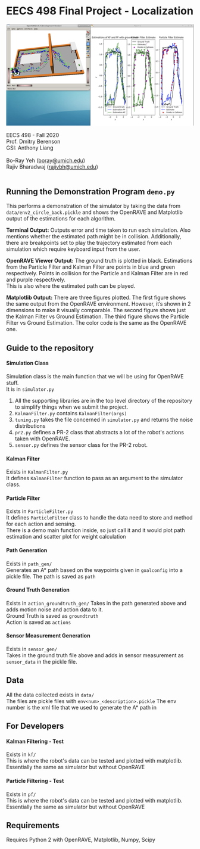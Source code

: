 # EECS 498 Final Project - Localization

![](report/demo.png)

EECS 498 - Fall 2020 <br>
Prof. Dmitry Berenson <br>
GSI: Anthony Liang <br>
<br>
Bo-Ray Yeh (boray@umich.edu) <br>
Rajiv Bharadwaj (rajivbh@umich.edu)<br>
<br>
## Running the Demonstration Program `demo.py`
This performs a demonstration of the simulator by taking the data from `data/env2_circle_back.pickle` and shows the OpenRAVE and Matplotlib output of the estimations for each algorithm.

**Terminal Output:** Outputs error and time taken to run each simulation. Also mentions whether the estimated path might be in collision. Additionally, there are breakpoints set to play the trajectory estimated from each simulation which require keyboard input from the user.    

**OpenRAVE Viewer Output:** The ground truth is plotted in black. Estimations from the Particle Filter and Kalman Filter are points in blue and green respectively. Points in collision for the Particle and Kalman Filter are in red and purple respectively.   
This is also where the estimated path can be played.  

**Matplotlib Output:** There are three figures plotted. The first figure shows the same output from the OpenRAVE environment. However, it’s shown in 2 dimensions to make it visually comparable. The second figure shows just the Kalman Filter vs Ground Estimation. The third figure shows the Particle Filter vs Ground Estimation.      The color code is the same as the OpenRAVE one.    

## Guide to the repository

#### Simulation Class
Simulation class is the main function that we will be using for OpenRAVE stuff. <br>
It is in `simulator.py`
1. All the supporting libraries are in the top level directory of the repository to simplify things when we submit the project.
2. `KalmanFilter.py` contains `KalmanFilter(args)` 
3. `tuning.py` takes the file concerned in `simulator.py` and returns the noise distributions
4. `pr2.py` defines a PR-2 class that abstracts a lot of the robot's actions taken with OpenRAVE.
5. `sensor.py` defines the sensor class for the PR-2 robot.

#### Kalman Filter
Exists in `KalmanFilter.py` <br>
It defines `KalmanFilter` function to pass as an argument to the simulator class.

#### Particle Filter
Exists in `ParticleFilter.py`<br>
It defines `ParticleFilter` class to handle the data need to store and method for each action and sensing.<br>
There is a demo main function inside, so just call it and it would plot path estimation and scatter plot for weight calculation

#### Path Generation
Exists in `path_gen/` <br>
Generates an A\* path based on the waypoints given in `goalconfig` into a pickle file.
The path is saved as `path` <br>

#### Ground Truth Generation
Exists in `action_groundtruth_gen/`
Takes in the path generated above and adds motion noise and action data to it. <br>
Ground Truth is saved as `groundtruth` <br>
Action is saved as `actions`

#### Sensor Measurement Generation
Exists in `sensor_gen/` <br>
Takes in the ground truth file above and adds in sensor measurement as `sensor_data` in the pickle file.

## Data
All the data collected exists in `data/` <br>
The files are pickle files with `env<num>_<description>.pickle` The env number is the xml file that we used to generate the A\* path in

## For Developers

#### Kalman Filtering - Test
Exists in `kf/` <br>
This is where the robot's data can be tested and plotted with matplotlib. Essentially the same as simulator but without OpenRAVE

#### Particle Filtering - Test
Exists in `pf/` <br>
This is where the robot's data can be tested and plotted with matplotlib. Essentially the same as simulator but without OpenRAVE

## Requirements
Requires Python 2 with OpenRAVE, Matplotlib, Numpy, Scipy
